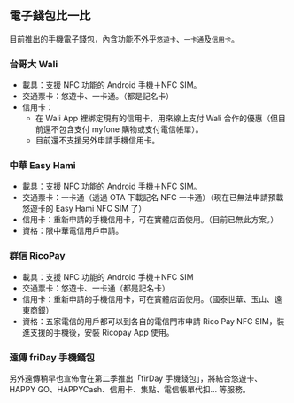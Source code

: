 ## 電子錢包比一比
目前推出的手機電子錢包，內含功能不外乎`悠遊卡`、`一卡通`及`信用卡`。
### 台哥大 Wali 
+  載具：支援 NFC 功能的 Android 手機＋NFC SIM。   
+ 交通票卡：悠遊卡、一卡通。（都是記名卡） 
+  信用卡： 
   - 在 Wali App 裡綁定現有的信用卡，用來線上支付 Wali 合作的優惠（但目前還不包含支付 myfone 購物或支付電信帳單）。
    - 目前還不支援另外申請手機信用卡。 

### 中華 Easy Hami 
+ 載具：支援 NFC 功能的 Android 手機＋NFC SIM。 
+  交通票卡：一卡通（透過 OTA 下載記名 NFC 一卡通）（現在已無法申請預載悠遊卡的 Easy Hami NFC SIM 了） 
+  信用卡：重新申請的手機信用卡，可在實體店面使用。（目前已無此方案。） 
+  資格：限中華電信用戶申請。 
### 群信 RicoPay 
+  載具：支援 NFC 功能的 Android 手機＋NFC SIM 
+  交通票卡：悠遊卡、一卡通（都是記名卡） 
+  信用卡：重新申請的手機信用卡，可在實體店面使用。（國泰世華、玉山、遠東商銀） 
+  資格：五家電信的用戶都可以到各自的電信門市申請 Rico Pay NFC SIM，裝進支援的手機後，安裝 Ricopay App 使用。 
### 遠傳 friDay 手機錢包
另外遠傳稍早也宣佈會在第二季推出「firDay 手機錢包」，將結合悠遊卡、HAPPY GO、HAPPYCash、信用卡、集點、電信帳單代扣... 等服務。 